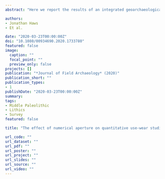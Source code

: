 ```yaml
---
abstract: "Here we report the results of an integrated geoarchaeological survey to study Palaeolithic human settlement dynamics in the coastal region of Portuguese Estremadura. The region has been an important focus of human occupation across multiple glacial-interglacial cycles, including periods of well-documented abrupt climate instability during MIS 3 and 2. The pedestrian survey covered a roughly 10 km wide strip of land between São Pedro de Muel and Peniche. The survey intensively targeted three landscape settings with Pleistocene-age surfaces and sediments: the coastal bluffs with exposed aeolian, fluvial, and colluvial sands; the Caldas da Rainha diapiric valley and associated fluvial/estuarine fills; and, Cretaceous chert-rich limestone uplands that bound the inland margin of the study area. We discovered dozens of new Palaeolithic sites, analyzed numerous Pleistocene sedimentary sections, and applied widespread OSL-dating to establish age control that allowed us to build a regional geomorphic history to contextualize Late Pleistocene human settlement across the region."

authors:
- Jonathan Haws
- Et al.

date: "2020-03-23T00:00:00Z"
doi: "10.1080/00934690.2020.1733780"
featured: false
image:
  caption: ""
  focal_point: ""
  preview_only: false
projects: []
publication: "*Journal of Field Archaeology* (2020)"
publication_short: ""
publication_types:
- 1
publishDate: "2020-03-23T00:00:00Z"
summary:
tags:
- Middle Paleolithic
- Lithics
- Survey
featured: false

title: "The effect of numerical aperture on quantitative use-wear studies and its implication on reproducibility"

url_code: ""
url_dataset: ""
url_pdf: ""
url_poster: ""
url_project: ""
url_slides: ""
url_source: ""
url_video: ""
---
```

